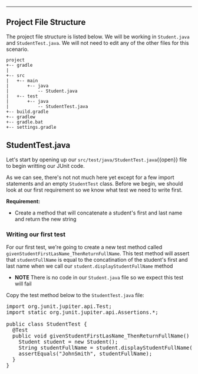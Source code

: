 
---
## Project File Structure

The project file structure is listed below. We will be working in `Student.java` and `StudentTest.java`. We will not need to edit any of the other files for this scenario.

```
project
+-- gradle
|
+-- src
|   +-- main
|       +-- java
|           -- Student.java
|   +-- test
|       +-- java
|           -- StudentTest.java
+-- build.gradle
+-- gradlew
+-- gradle.bat
+-- settings.gradle
```

## StudentTest.java
Let's start by opening up our `src/test/java/StudentTest.java`{{open}} file to begin writting our JUnit code.

As we can see, there's not not much here yet except for a few import statements and an empty `StudentTest` class. Before we begin, we should look at our first requirement so we know what test we need to write first.

**Requirement:**
- Create a method that will concatenate a student's first and last name and return the new string

### Writing our first test

For our first test, we're going to create a new test method called `givenStudentFirstLasName_ThenReturnFullName`. This test method will assert that `studentFullName` is equal to the concatination of the student's first and last name when we call our `student.displayStudentFullName` method 

- **NOTE** There is no code in our `Student.java` file so we expect this test will fail

Copy the test method below to the `StudentTest.java` file:

<pre class="file" data-filename="src/test/java/StudentTest.java" data-target="replace">
import org.junit.jupiter.api.Test;
import static org.junit.jupiter.api.Assertions.*;

public class StudentTest {
  @Test
  public void givenStudentFirstLasName_ThenReturnFullName() {
    Student student = new Student();
    String studentFullName = student.displayStudentFullName("John", "Smith");
    assertEquals("JohnSmith", studentFullName);
  }
}
</pre>
